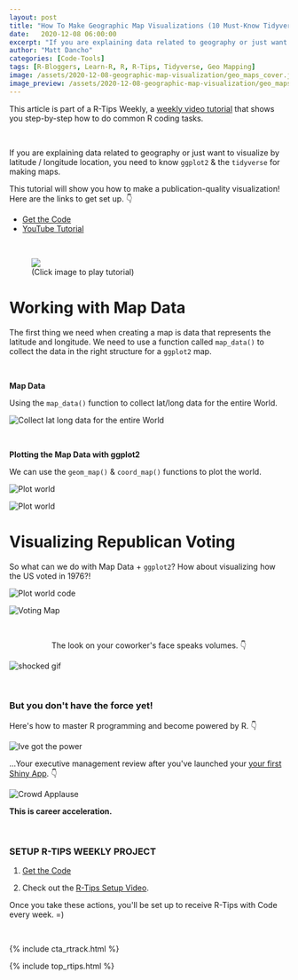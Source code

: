 ```yaml
---
layout: post
title: "How To Make Geographic Map Visualizations (10 Must-Know Tidyverse Functions #6)"
date:   2020-12-08 06:00:00
excerpt: "If you are explaining data related to geography or just want to visualize by latitude / longitude location, you need to know ggplot2 and the tidyverse for making maps."
author: "Matt Dancho"
categories: [Code-Tools]
tags: [R-Bloggers, Learn-R, R, R-Tips, Tidyverse, Geo Mapping]
image: /assets/2020-12-08-geographic-map-visualization/geo_maps_cover.jpg
image_preview: /assets/2020-12-08-geographic-map-visualization/geo_maps_preview.jpg
---
```




This article is part of a R-Tips Weekly, a [weekly video tutorial](https://learn.business-science.io/r-tips-newsletter) that shows you step-by-step how to do common R coding tasks.

<br/>

If you are explaining data related to geography or just want to visualize by latitude / longitude location, you need to know `ggplot2` & the `tidyverse` for making maps. 

This tutorial will show you how to make a publication-quality visualization! Here are the links to get set up. 👇

- [Get the Code](https://learn.business-science.io/r-tips-newsletter)
- [YouTube Tutorial](https://youtu.be/D5OBWBM5kwk)

<br>

<figure class="text-center">
  <a href="https://youtu.be/D5OBWBM5kwk"><img src="/assets/2020-12-08-geographic-map-visualization/video_thumb.jpg" border="0" /></a>
  <figcaption>(Click image to play tutorial)</figcaption>
</figure>


# Working with Map Data

The first thing we need when creating a map is data that represents the latitude and longitude. We need to use a function called `map_data()` to collect the data in the right structure for a `ggplot2` map. 

<br>

**Map Data**

Using the `map_data()` function to collect lat/long data for the entire World. 

![Collect lat long data for the entire World](/assets/2020-12-08-geographic-map-visualization/map_data.jpg)

<br>

**Plotting the Map Data with ggplot2**

We can use the `geom_map()` &amp; `coord_map()` functions to plot the world. 

![Plot world](/assets/2020-12-08-geographic-map-visualization/geom_map.jpg)

![Plot world](/assets/2020-12-08-geographic-map-visualization/world_image.jpg)


# Visualizing Republican Voting 

So what can we do with Map Data + `ggplot2`? How about visualizing how the US voted in 1976?!

![Plot world code](/assets/2020-12-08-geographic-map-visualization/full_code.jpg)

![Voting  Map](/assets/2020-12-08-geographic-map-visualization/voting_map.jpg)






<br>

<center><p>The look on your coworker's face speaks volumes. 👇</p></center>

![shocked gif](/assets/2020-12-08-geographic-map-visualization/shocked.gif)




<br>

### But you don't have the force yet! 

Here's how to master R programming and become powered by R.  👇
 
![Ive got the power](/assets/2020-12-08-geographic-map-visualization/got_the_power.gif)


...Your executive management review after you've launched your [your first Shiny App](https://www.business-science.io/business/2020/08/05/build-data-science-app-3-months.html). 👇

![Crowd Applause](/assets/2020-12-08-geographic-map-visualization/applause.gif)


**This is career acceleration.**



<br>

### SETUP R-TIPS WEEKLY PROJECT

1. [Get the Code](https://learn.business-science.io/r-tips-newsletter)

2. Check out the [R-Tips Setup Video](https://youtu.be/F7aYV0RPyD0).

Once you take these actions, you'll be set up to receive R-Tips with Code every week. =)

<br>

{% include cta_rtrack.html %}

{% include top_rtips.html %}
